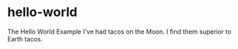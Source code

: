 # hello-world
The Hello World Example
I've had tacos on the Moon.  I find them superior to Earth tacos.
